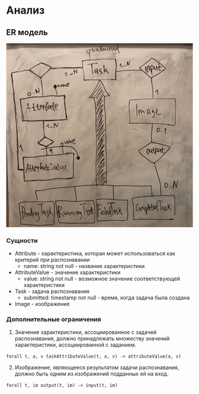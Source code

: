 # Анализ

## ER модель

![Diagram](./2.analysis.erd.jpg)

### Сущности

* Attribute - характеристика, которая может использоваться как критерий при распознавании
    * name: string not null - название характеристики
* AttributeValue - значение характеристики
    * value: string not null - возможное значение соответствующей характеристики
* Task - задача распознавания
    * submitted: timestamp not null - время, когда задача была создана
* Image - изображение

### Дополнительные ограничения

1. Значение характеристики, ассоциированное с задачей распознавания, должно принадлежать множеству значений характеристики, ассоциированной с заданием.
```
forall t, a, v taskAttributeValue(t, a, v) -> attributeValue(a, v)
```
2. Изображение, являющееся результатом задачи распознавания, должно быть одним из изображений подданных ей на вход. 
```
forall t, im output(t, im) -> input(t, im)
```

